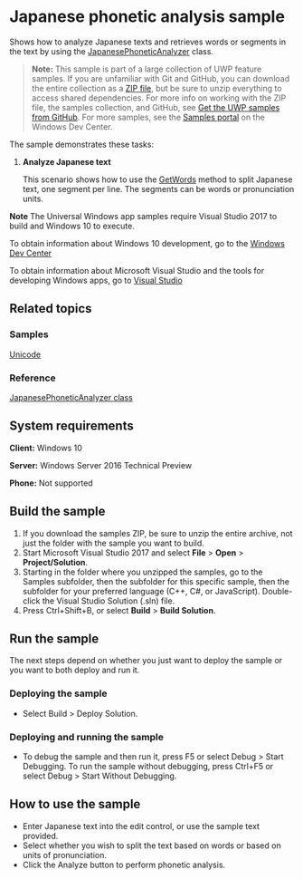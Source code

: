 <!--
  category: GlobalizationAndLocalization
  samplefwlink: http://go.microsoft.com/fwlink/p/?LinkId=620555
-->

# Japanese phonetic analysis sample

Shows how to analyze Japanese texts and retrieves words or segments in the text by using the 
[JapanesePhoneticAnalyzer](https://msdn.microsoft.com/library/windows/apps/dn434076) class.

> **Note:** This sample is part of a large collection of UWP feature samples. 
> If you are unfamiliar with Git and GitHub, you can download the entire collection as a 
> [ZIP file](https://github.com/Microsoft/Windows-universal-samples/archive/master.zip), but be 
> sure to unzip everything to access shared dependencies. For more info on working with the ZIP file, 
> the samples collection, and GitHub, see [Get the UWP samples from GitHub](https://aka.ms/ovu2uq). 
> For more samples, see the [Samples portal](https://aka.ms/winsamples) on the Windows Dev Center. 

The sample demonstrates these tasks:

1.  **Analyze Japanese text**

    This scenario shows how to use the [GetWords](https://msdn.microsoft.com/library/windows/apps/dn434078) method to split Japanese text, one segment per line.
    The segments can be words or pronunciation units.

**Note** The Universal Windows app samples require Visual Studio 2017 to build and Windows 10 to execute.
 
To obtain information about Windows 10 development, go to the [Windows Dev Center](http://go.microsoft.com/fwlink/?LinkID=532421)

To obtain information about Microsoft Visual Studio and the tools for developing Windows apps, go to [Visual Studio](http://go.microsoft.com/fwlink/?LinkID=532422)

## Related topics

### Samples

[Unicode](/Samples/Unicode)  

### Reference

[JapanesePhoneticAnalyzer class](https://msdn.microsoft.com/library/windows/apps/windows.globalization.japanesephoneticanalyzer.aspx)  

## System requirements

**Client:** Windows 10

**Server:** Windows Server 2016 Technical Preview

**Phone:** Not supported

## Build the sample

1. If you download the samples ZIP, be sure to unzip the entire archive, not just the folder with the sample you want to build. 
2. Start Microsoft Visual Studio 2017 and select **File** \> **Open** \> **Project/Solution**.
3. Starting in the folder where you unzipped the samples, go to the Samples subfolder, then the subfolder for this specific sample, then the subfolder for your preferred language (C++, C#, or JavaScript). Double-click the Visual Studio Solution (.sln) file.
4. Press Ctrl+Shift+B, or select **Build** \> **Build Solution**.

## Run the sample

The next steps depend on whether you just want to deploy the sample or you want to both deploy and run it.

### Deploying the sample

- Select Build > Deploy Solution. 

### Deploying and running the sample

- To debug the sample and then run it, press F5 or select Debug > Start Debugging. To run the sample without debugging, press Ctrl+F5 or select Debug > Start Without Debugging. 

## How to use the sample

- Enter Japanese text into the edit control, or use the sample text provided.
- Select whether you wish to split the text based on words or based on units of pronunciation.
- Click the Analyze button to perform phonetic analysis.
